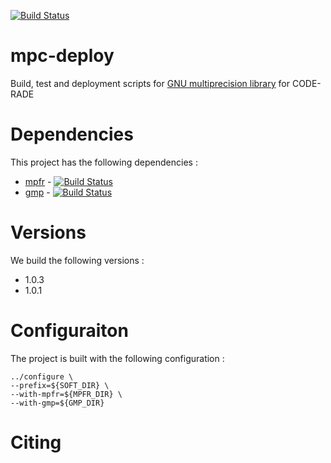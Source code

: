 [![Build Status](https://ci.sagrid.ac.za/buildStatus/icon?job=mpc-deploy)](https://ci.sagrid.ac.za/job/mpc-deploy)

# mpc-deploy

Build, test and deployment scripts for [GNU multiprecision library](http://www.multiprecision.org/index.php?prog=mpc) for CODE-RADE

# Dependencies

This project has the following dependencies :

  * [mpfr](http://www.mpfr.org/) - [![Build Status](https://ci.sagrid.ac.za/buildStatus/icon?job=mpfr-deploy)](https://ci.sagrid.ac.za/job/mpfr-deploy)
  * [gmp](https://gmplib.org/) - [![Build Status](https://ci.sagrid.ac.za/buildStatus/icon?job=gmp-deploy)](https://ci.sagrid.ac.za/job/gmp-deploy)

# Versions

We build the following versions :

  * 1.0.3
  * 1.0.1

# Configuraiton

The project is built with the following configuration :

```
../configure \
--prefix=${SOFT_DIR} \
--with-mpfr=${MPFR_DIR} \
--with-gmp=${GMP_DIR}

```

# Citing
